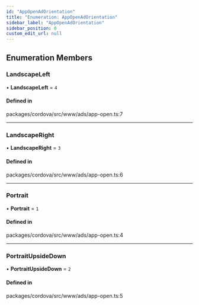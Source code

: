 ```yaml
---
id: "AppOpenAdOrientation"
title: "Enumeration: AppOpenAdOrientation"
sidebar_label: "AppOpenAdOrientation"
sidebar_position: 0
custom_edit_url: null
---
```


## Enumeration Members

### LandscapeLeft

• **LandscapeLeft** = ``4``

#### Defined in

packages/cordova/src/www/ads/app-open.ts:7

___

### LandscapeRight

• **LandscapeRight** = ``3``

#### Defined in

packages/cordova/src/www/ads/app-open.ts:6

___

### Portrait

• **Portrait** = ``1``

#### Defined in

packages/cordova/src/www/ads/app-open.ts:4

___

### PortraitUpsideDown

• **PortraitUpsideDown** = ``2``

#### Defined in

packages/cordova/src/www/ads/app-open.ts:5
